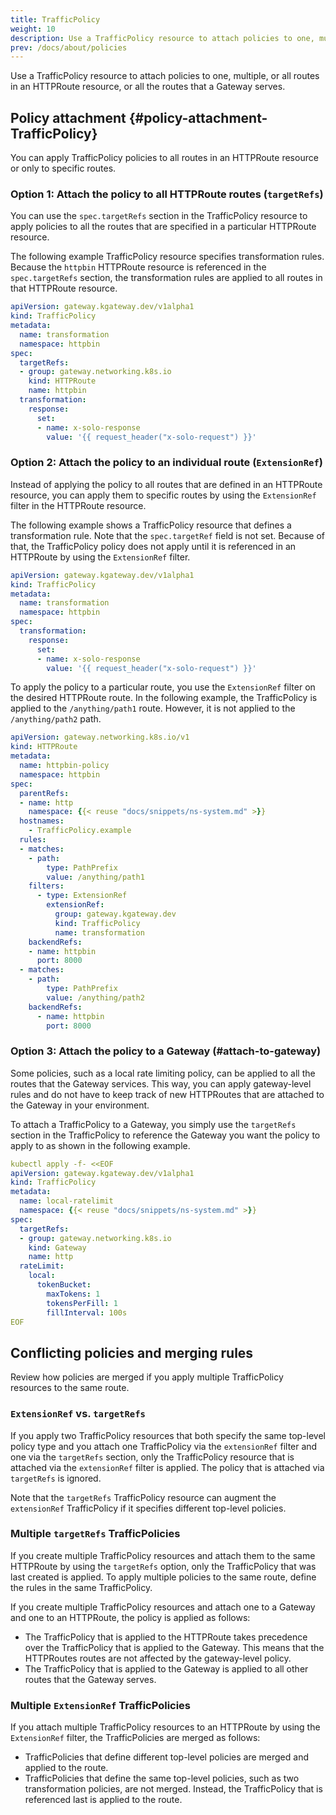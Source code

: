 ```yaml
---
title: TrafficPolicy
weight: 10
description: Use a TrafficPolicy resource to attach policies to one, multiple, or all routes in an HTTPRoute resource, or all the routes that a Gateway serves. 
prev: /docs/about/policies
---
```


Use a TrafficPolicy resource to attach policies to one, multiple, or all routes in an HTTPRoute resource, or all the routes that a Gateway serves. 

## Policy attachment {#policy-attachment-TrafficPolicy}

You can apply TrafficPolicy policies to all routes in an HTTPRoute resource or only to specific routes. 

### Option 1: Attach the policy to all HTTPRoute routes (`targetRefs`)

You can use the `spec.targetRefs` section in the TrafficPolicy resource to apply policies to all the routes that are specified in a particular HTTPRoute resource. 

The following example TrafficPolicy resource specifies transformation rules. Because the `httpbin` HTTPRoute resource is referenced in the `spec.targetRefs` section, the transformation rules are applied to all routes in that HTTPRoute resource. 

```yaml {hl_lines=[7,8,9,10]}
apiVersion: gateway.kgateway.dev/v1alpha1
kind: TrafficPolicy
metadata:
  name: transformation
  namespace: httpbin
spec:
  targetRefs: 
  - group: gateway.networking.k8s.io
    kind: HTTPRoute
    name: httpbin
  transformation:
    response:
      set:
      - name: x-solo-response
        value: '{{ request_header("x-solo-request") }}' 
```

### Option 2: Attach the policy to an individual route (`ExtensionRef`)

Instead of applying the policy to all routes that are defined in an HTTPRoute resource, you can apply them to specific routes by using the `ExtensionRef` filter in the HTTPRoute resource. 

The following example shows a TrafficPolicy resource that defines a transformation rule. Note that the `spec.targetRef` field is not set. Because of that, the TrafficPolicy policy does not apply until it is referenced in an HTTPRoute by using the `ExtensionRef` filter. 

```yaml
apiVersion: gateway.kgateway.dev/v1alpha1
kind: TrafficPolicy
metadata:
  name: transformation
  namespace: httpbin
spec:
  transformation:
    response:
      set:
      - name: x-solo-response
        value: '{{ request_header("x-solo-request") }}' 
```

To apply the policy to a particular route, you use the `ExtensionRef` filter on the desired HTTPRoute route. In the following example, the TrafficPolicy is applied to the `/anything/path1` route. However, it is not applied to the `/anything/path2` path.   

```yaml {hl_lines=[17,18,19,20,21,22]}
apiVersion: gateway.networking.k8s.io/v1
kind: HTTPRoute
metadata:
  name: httpbin-policy
  namespace: httpbin
spec:
  parentRefs:
  - name: http
    namespace: {{< reuse "docs/snippets/ns-system.md" >}}
  hostnames:
    - TrafficPolicy.example
  rules:
  - matches:
    - path:
        type: PathPrefix
        value: /anything/path1
    filters:
      - type: ExtensionRef
        extensionRef:
          group: gateway.kgateway.dev
          kind: TrafficPolicy
          name: transformation
    backendRefs:
    - name: httpbin
      port: 8000
  - matches:
    - path:
        type: PathPrefix
        value: /anything/path2
    backendRefs:
      - name: httpbin
        port: 8000
```

### Option 3: Attach the policy to a Gateway (#attach-to-gateway)

Some policies, such as a local rate limiting policy, can be applied to all the routes that the Gateway services. This way, you can apply gateway-level rules and do not have to keep track of new HTTPRoutes that are attached to the Gateway in your environment. 

To attach a TrafficPolicy to a Gateway, you simply use the `targetRefs` section in the TrafficPolicy to reference the Gateway you want the policy to apply to as shown in the following example. 

```yaml
kubectl apply -f- <<EOF
apiVersion: gateway.kgateway.dev/v1alpha1
kind: TrafficPolicy
metadata:
  name: local-ratelimit
  namespace: {{< reuse "docs/snippets/ns-system.md" >}}
spec:
  targetRefs: 
  - group: gateway.networking.k8s.io
    kind: Gateway
    name: http
  rateLimit:
    local:
      tokenBucket:
        maxTokens: 1
        tokensPerFill: 1
        fillInterval: 100s
EOF
```

## Conflicting policies and merging rules

Review how policies are merged if you apply multiple TrafficPolicy resources to the same route. 

### `ExtensionRef` vs. `targetRefs`

If you apply two TrafficPolicy resources that both specify the same top-level policy type and you attach one TrafficPolicy via the `extensionRef` filter and one via the `targetRefs` section, only the TrafficPolicy resource that is attached via the `extensionRef` filter is applied. The policy that is attached via `targetRefs` is ignored. 

Note that the `targetRefs` TrafficPolicy resource can augment the `extensionRef` TrafficPolicy if it specifies different top-level policies. <!-- For example, the `extensionRef` TrafficPolicy might define a policy that adds request headers. While you cannot specify additional or other request header rules in the `targetRefs` TrafficPolicy, you can define different policies, such as response headers or fault injection policies.  -->

<!--

In the following image, you have three TrafficPolicy resources that each define a {{< reuse "docs/snippets/product-name.md" >}} policy. One CORS policy (policy 1) is applied to all routes in an HTTPRoute resource via the `targetRefs` section. Another CORS policy (policy 2) and a fault injection policy (policy 3) are applied to only route A by using the `extensionRef` filter in the HTTPRoute resource.  

Because policies that are attached via `extensionRef` take precedence over policies that are attached via `targetRefs`, the CORS policy 2 is attached to route A. In addition, the fault injection policy is attached to route A. Route B does not attach any `extensionRef` TrafficPolicies. Because of that, the CORS policy 1 from the `targetRefs` TrafficPolicy is attached to route B. 

{{< reuse-image src="img/policy-ov-extensionref-targetref.svg" width="800px" >}} --> 

### Multiple `targetRefs` TrafficPolicies

If you create multiple TrafficPolicy resources and attach them to the same HTTPRoute by using the `targetRefs` option, only the TrafficPolicy that was last created is applied. To apply multiple policies to the same route, define the rules in the same TrafficPolicy. 

If you create multiple TrafficPolicy resources and attach one to a Gateway and one to an HTTPRoute, the policy is applied as follows: 
* The TrafficPolicy that is applied to the HTTPRoute takes precedence over the TrafficPolicy that is applied to the Gateway. This means that the HTTPRoutes routes are not affected by the gateway-level policy. 
* The TrafficPolicy that is applied to the Gateway is applied to all other routes that the Gateway serves. 

<!--
{{% callout type="info" %}}
You cannot attach multiple TrafficPolicy resources to the same route by using the `targetRefs` option, *even if* they define different top-level policies. To add multiple policies, define them in the same TrafficPolicy resource.
{{% /callout %}}

In the following image, you attach two TrafficPolicy resources to route A. One adds request headers and the other one a fault injection policy. Because only one TrafficPolicy can be applied to a route via `targetRefs` at any given time, only the policy that is created first is enforced (policy 1). 

{{< reuse-image src="img/policy-ov-multiple-trafficpolicy.svg" width="800" >}} -->

### Multiple `ExtensionRef` TrafficPolicies

If you attach multiple TrafficPolicy resources to an HTTPRoute by using the `ExtensionRef` filter, the TrafficPolicies are merged as follows: 

* TrafficPolicies that define different top-level policies are merged and applied to the route. 
* TrafficPolicies that define the same top-level policies, such as two transformation policies, are not merged. Instead, the TrafficPolicy that is referenced last is applied to the route. 

<!--
In the following image, you have an HTTPRoute that defines two routes (route A and route B). Route A attaches two TrafficPolicy resources via the `ExtensionRef` filter that specify the same top-level header manipulation policy. For route B, two TrafficPolicy resources with different top-level policies (fault injection and CORS) are applied via the `ExtensionRef` filter. 

Because you cannot apply two `ExtensionRef` TrafficPolicies with the same top-level policies, only the policy that is referenced first (policy 1, request header `foo`) is enforced. The request header bar in policy 2 is ignored. For route B, both the CORS and fault injection policies are applied, because these TrafficPolicy resources define different top-level policies. 

{{< reuse-image src="img/policy-ov-multiple-trafficpolicy-extensionref.svg" width="800" >}} -->

<!--

## Policy inheritance rules when using route delegation

Policies that are defined in a TrafficPolicy resource and that are applied to a parent HTTPRoute resource are automatically inherited by all the child or grandchild HTTPRoutes along the route delegation chain. The following rules apply: 

* Only policies that are specified in a TrafficPolicy resource can be inherited by a child HTTPRoute. For inheritance to take effect, you must use the `spec.targetRefs` field in the TrafficPolicy resource to apply the TrafficPolicy resource to the parent HTTPRoute resource. Any child or grandchild HTTPRoute that the parent delegates traffic to inherits these policies. 
* Child TrafficPolicy resources cannot override policies that are defined in a TrafficPolicy resource that is applied to a parent HTTPRoute. If the child HTTPRoute sets a policy that is already defined on the parent HTTPRoute, the setting on the parent HTTPRoute takes precedence and the setting on the child is ignored. For example, if the parent HTTPRoute defines a data loss prevention policy, the child HTTPRoute cannot change these settings or disable that policy.
* Child HTTPRoutes can augment the inherited settings by defining TrafficPolicy fields that were not already set on the parent HTTPRoute. 
* Policies are inherited along the complete delegation chain, with parent policies having a higher priority than their respective children.

For an example, see the [Policy inheritance](/docs/traffic-management/route-delegation/policy-inheritance/) guide. 

-->